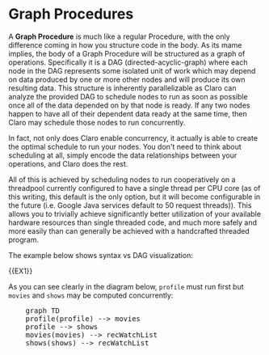 # Graph Procedures

A __Graph Procedure__ is much like a regular Procedure, with the only difference coming in how you structure code in
the body. As its mame implies, the body of a Graph Procedure will be structured as a graph of operations. Specifically
it is a DAG (directed-acyclic-graph) where each node in the DAG represents some isolated unit of work which may depend
on data produced by one or more other nodes and will produce its own resulting data. This structure is inherently
parallelizable as Claro can analyze the provided DAG to schedule nodes to run as soon as possible once all of the data
depended on by that node is ready. If any two nodes happen to have all of their dependent data ready at the same time,
then Claro may schedule those nodes to run concurrently.

In fact, not only does Claro enable concurrency, it actually is able to create the optimal schedule to run your nodes.
You don't need to think about scheduling at all, simply encode the data relationships between your operations, and Claro
does the rest.

All of this is achieved by scheduling nodes to run cooperatively on a threadpool currently configured to have a single
thread per CPU core (as of this writing, this default is the only option, but it will become configurable in the
future (i.e. Google Java services default to 50 request threads)). This allows you to trivially achieve significantly
better utilization of your available hardware resources than single threaded code, and much more safely and more easily
than can generally be achieved with a handcrafted threaded program.

The example below shows syntax vs DAG visualization:

{{EX1}}

As you can see clearly in the diagram below, `profile` must run first but `movies` and `shows` may be computed
concurrently:

<pre class="mermaid">
    graph TD
    profile(profile) --> movies
    profile --> shows
    movies(movies) --> recWatchList
    shows(shows) --> recWatchList
</pre>
